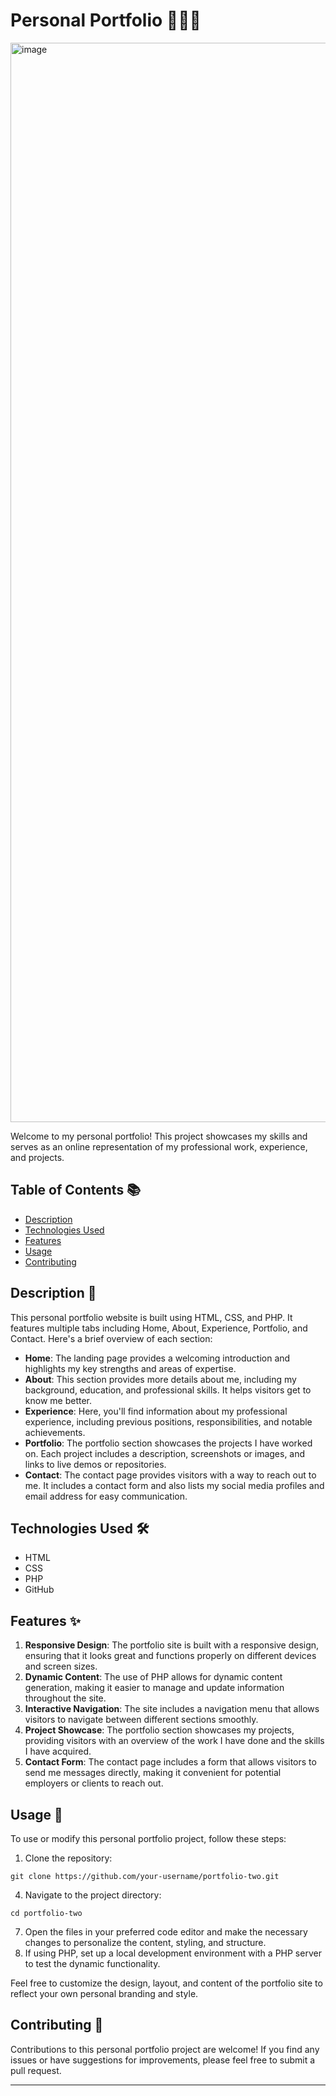 # Personal Portfolio 👩🏾‍💻

<img width="1727" alt="image" src="https://github.com/rachelboursia/portfolio-two/assets/91563448/07fa8049-1688-4f8d-afa6-4fb485bf0b2f">

Welcome to my personal portfolio! This project showcases my skills and serves as an online representation of my professional work, experience, and projects.

## Table of Contents 📚

- [Description](#description)
- [Technologies Used](#technologies-used)
- [Features](#features)
- [Usage](#usage)
- [Contributing](#contributing)

## Description 📝

This personal portfolio website is built using HTML, CSS, and PHP. It features multiple tabs including Home, About, Experience, Portfolio, and Contact. Here's a brief overview of each section:

- **Home**: The landing page provides a welcoming introduction and highlights my key strengths and areas of expertise.
- **About**: This section provides more details about me, including my background, education, and professional skills. It helps visitors get to know me better.
- **Experience**: Here, you'll find information about my professional experience, including previous positions, responsibilities, and notable achievements.
- **Portfolio**: The portfolio section showcases the projects I have worked on. Each project includes a description, screenshots or images, and links to live demos or repositories.
- **Contact**: The contact page provides visitors with a way to reach out to me. It includes a contact form and also lists my social media profiles and email address for easy communication.

## Technologies Used 🛠️

- HTML
- CSS
- PHP
- GitHub

## Features ✨

1. **Responsive Design**: The portfolio site is built with a responsive design, ensuring that it looks great and functions properly on different devices and screen sizes.
2. **Dynamic Content**: The use of PHP allows for dynamic content generation, making it easier to manage and update information throughout the site.
3. **Interactive Navigation**: The site includes a navigation menu that allows visitors to navigate between different sections smoothly.
4. **Project Showcase**: The portfolio section showcases my projects, providing visitors with an overview of the work I have done and the skills I have acquired.
5. **Contact Form**: The contact page includes a form that allows visitors to send me messages directly, making it convenient for potential employers or clients to reach out.

## Usage 🚀

To use or modify this personal portfolio project, follow these steps:

1. Clone the repository:

 `git clone https://github.com/your-username/portfolio-two.git`
 
4. Navigate to the project directory:

  `cd portfolio-two`
  
7. Open the files in your preferred code editor and make the necessary changes to personalize the content, styling, and structure.
8. If using PHP, set up a local development environment with a PHP server to test the dynamic functionality.

Feel free to customize the design, layout, and content of the portfolio site to reflect your own personal branding and style.

## Contributing 🤝

Contributions to this personal portfolio project are welcome! If you find any issues or have suggestions for improvements, please feel free to submit a pull request.

---
